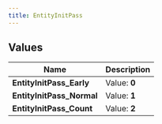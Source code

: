 ```yaml
---
title: EntityInitPass
---
```


## Values

| Name | Description |
| ---- | ----------- |
| **EntityInitPass\_Early** | Value: **0** |
| **EntityInitPass\_Normal** | Value: **1** |
| **EntityInitPass\_Count** | Value: **2** |

